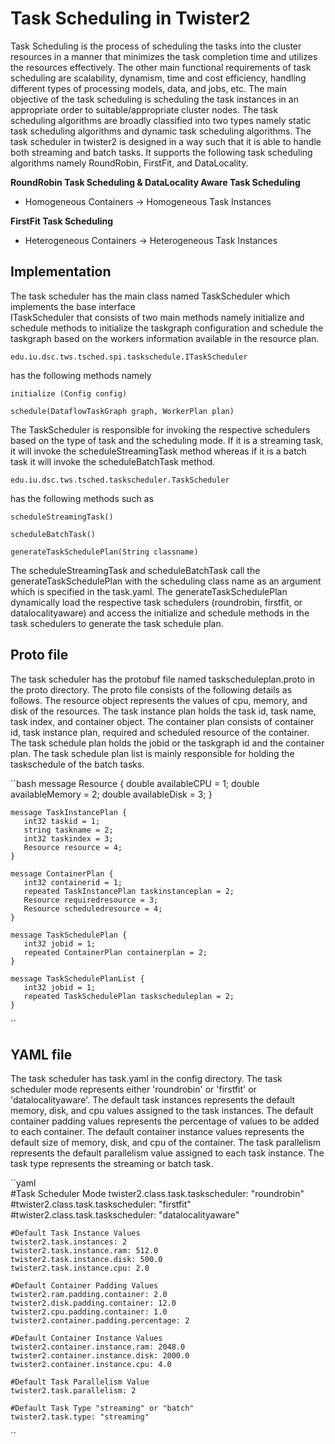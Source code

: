 # Task Scheduling in Twister2

Task Scheduling is the process of scheduling the tasks into the cluster resources in a manner that 
minimizes the task completion time and utilizes the resources effectively. The other main functional 
requirements of task scheduling are scalability, dynamism, time and cost efficiency, handling 
different types of processing models, data, and jobs, etc. The main objective of the task scheduling 
is scheduling the task instances in an appropriate order to suitable/appropriate cluster nodes. 
The task scheduling algorithms are broadly classified into two types namely static task scheduling 
algorithms and dynamic task scheduling algorithms. The task scheduler in twister2 is designed in a 
way such that it is able to handle both streaming and batch tasks. It supports the following task 
scheduling algorithms namely RoundRobin, FirstFit, and DataLocality. 

**RoundRobin Task Scheduling & DataLocality Aware Task Scheduling**
* Homogeneous Containers -> Homogeneous Task Instances

**FirstFit Task Scheduling**
* Heterogeneous Containers -> Heterogeneous Task Instances

## Implementation

The task scheduler has the main class named TaskScheduler which implements the base interface  
ITaskScheduler that consists of two main methods namely initialize and schedule methods to initialize
the taskgraph configuration and schedule the taskgraph based on the workers information available in
the resource plan.
          
    edu.iu.dsc.tws.tsched.spi.taskschedule.ITaskScheduler
    
has the following methods namely
    
    initialize (Config config)
    
    schedule(DataflowTaskGraph graph, WorkerPlan plan)
    
The TaskScheduler is responsible for invoking the respective schedulers based on the type of task 
and the scheduling mode. If it is a streaming task, it will invoke the scheduleStreamingTask method 
whereas if it is a batch task it will invoke the scheduleBatchTask method.

    edu.iu.dsc.tws.tsched.taskscheduler.TaskScheduler
    
has the following methods such as

    scheduleStreamingTask()
    
    scheduleBatchTask()
    
    generateTaskSchedulePlan(String classname)
    
The scheduleStreamingTask and scheduleBatchTask call the generateTaskSchedulePlan with the scheduling
class name as an argument which is specified in the task.yaml. The generateTaskSchedulePlan 
dynamically load the respective task schedulers (roundrobin, firstfit, or datalocalityaware) and 
access the initialize and schedule methods in the task schedulers to generate the task schedule plan.

## Proto file

The task scheduler has the protobuf file named taskscheduleplan.proto in the proto directory. The
proto file consists of the following details as follows. The resource object represents the values 
of cpu, memory, and disk of the resources. The task instance plan holds the task id, task name, task 
index, and container object. The container plan consists of container id, task instance plan, 
required and scheduled resource of the container. The task schedule plan holds the jobid or the
taskgraph id and the container plan. The task schedule plan list is mainly responsible for holding 
the taskschedule of the batch tasks. 

``bash
    message Resource {
       double availableCPU = 1;
       double availableMemory = 2;
       double availableDisk = 3;
    }
    
    message TaskInstancePlan {
       int32 taskid = 1;
       string taskname = 2;
       int32 taskindex = 3;
       Resource resource = 4;
    }
    
    message ContainerPlan {
       int32 containerid = 1;
       repeated TaskInstancePlan taskinstanceplan = 2;
       Resource requiredresource = 3;
       Resource scheduledresource = 4;
    }
    
    message TaskSchedulePlan {
       int32 jobid = 1;
       repeated ContainerPlan containerplan = 2;
    }
    
    message TaskSchedulePlanList {
       int32 jobid = 1;
       repeated TaskSchedulePlan taskscheduleplan = 2;
    }
``

## YAML file
The task scheduler has task.yaml in the config directory. The task scheduler mode represents either 
'roundrobin' or 'firstfit' or 'datalocalityaware'. The default task instances represents the 
default memory, disk, and cpu values assigned to the task instances. The default container padding 
values represents the percentage of values to be added to each container. The default container 
instance values represents the default size of memory, disk, and cpu of the container. The task
parallelism represents the default parallelism value assigned to each task instance. The task type 
represents the streaming or batch task.
 
``yaml   
    #Task Scheduler Mode
    twister2.class.task.taskscheduler: "roundrobin"
    #twister2.class.task.taskscheduler: "firstfit"
    #twister2.class.task.taskscheduler:  "datalocalityaware"
    
    #Default Task Instance Values
    twister2.task.instances: 2
    twister2.task.instance.ram: 512.0
    twister2.task.instance.disk: 500.0
    twister2.task.instance.cpu: 2.0
    
    #Default Container Padding Values
    twister2.ram.padding.container: 2.0
    twister2.disk.padding.container: 12.0
    twister2.cpu.padding.container: 1.0
    twister2.container.padding.percentage: 2
    
    #Default Container Instance Values
    twister2.container.instance.ram: 2048.0
    twister2.container.instance.disk: 2000.0
    twister2.container.instance.cpu: 4.0
    
    #Default Task Parallelism Value
    twister2.task.parallelism: 2
    
    #Default Task Type "streaming" or "batch"
    twister2.task.type: "streaming"
 ``
